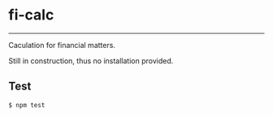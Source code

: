 # fi-calc

---

Caculation for financial matters.

Still in construction, thus no installation provided.

## Test

```
$ npm test
```

